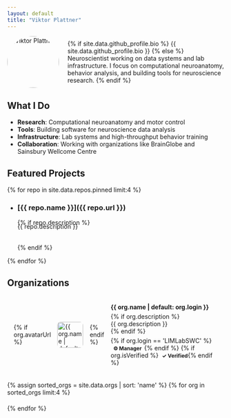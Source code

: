 ```yaml
---
layout: default
title: "Viktor Plattner"
---
```


<div style="display: flex; align-items: center; gap: 20px; margin-bottom: 20px;">
  <a href="{{ site.data.github_profile.url }}" style="text-decoration: none;">
    <img src="{{ site.data.github_profile.avatarUrl }}" alt="Viktor Plattner" class="profile-image" style="width: 120px; height: 120px; border-radius: 50%; border: 3px solid var(--primary); transition: transform 0.2s ease;">
  </a>
  <div>
    {% if site.data.github_profile.bio %}
    {{ site.data.github_profile.bio }}
    {% else %}
    Neuroscientist working on data systems and lab infrastructure. I focus on computational neuroanatomy, behavior analysis, and building tools for neuroscience research.
    {% endif %}
  </div>
</div>

## What I Do

- **Research**: Computational neuroanatomy and motor control
- **Tools**: Building software for neuroscience data analysis
- **Infrastructure**: Lab systems and high-throughput behavior training
- **Collaboration**: Working with organizations like BrainGlobe and Sainsbury Wellcome Centre

## Featured Projects

{% for repo in site.data.repos.pinned limit:4 %}
- ### [{{ repo.name }}]({{ repo.url }})
    {% if repo.description %}<p style="font-size: 14px; color: var(--text-secondary); margin: -8px 0 32px 0;">{{ repo.description }}</p>{% endif %}

{% endfor %}

## Organizations

<div style="display: grid; grid-template-columns: repeat(auto-fit, minmax(300px, 1fr)); gap: 20px; margin: 20px 0;">
{% assign sorted_orgs = site.data.orgs | sort: 'name' %}
{% for org in sorted_orgs limit:4 %}
  <a href="{{ org.url }}" style="display: flex; align-items: center; gap: 15px; padding: 15px; border: 1px solid var(--border); border-radius: 8px; background: {% if org.login == 'LIMLabSWC' %}var(--surface-variant){% else %}var(--surface){% endif %}; {% if org.login == 'LIMLabSWC' %}border-left: 4px solid var(--primary); order: -1;{% endif %}; text-decoration: none; color: inherit;">
    {% if org.avatarUrl %}
    <img src="{{ org.avatarUrl }}" alt="{{ org.name | default: org.login }}" style="width: 60px; height: 60px; border-radius: 8px;">
    {% endif %}
    <div>
      <h4 style="margin: 0 0 5px 0; color: var(--text-primary);">{{ org.name | default: org.login }}</h4>
      {% if org.description %}<p style="margin: 0; font-size: 14px; color: var(--text-secondary);">{{ org.description }}</p>{% endif %}
      <div style="margin-top: 5px;">
        {% if org.login == 'LIMLabSWC' %}<span style="font-size: 12px; color: var(--text-primary); font-weight: bold; background: var(--surface-variant); padding: 2px 6px; border-radius: 4px;">⚙️ Manager</span>{% endif %}
        {% if org.isVerified %}<span style="font-size: 12px; color: var(--success); font-weight: bold; margin-left: 8px;">✓ Verified</span>{% endif %}
      </div>
    </div>
  </a>
{% endfor %}
</div>
